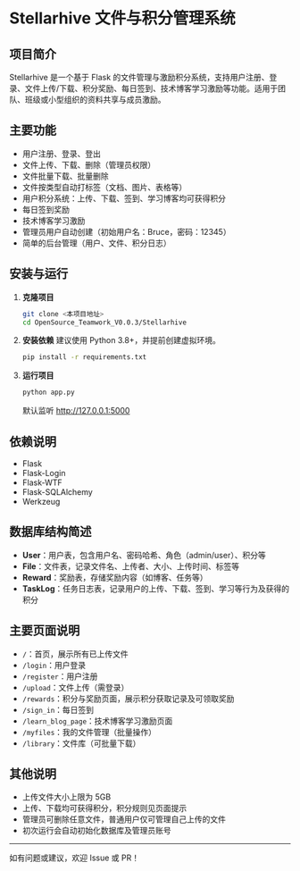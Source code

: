 # Stellarhive 文件与积分管理系统

## 项目简介
Stellarhive 是一个基于 Flask 的文件管理与激励积分系统，支持用户注册、登录、文件上传/下载、积分奖励、每日签到、技术博客学习激励等功能。适用于团队、班级或小型组织的资料共享与成员激励。

## 主要功能
- 用户注册、登录、登出
- 文件上传、下载、删除（管理员权限）
- 文件批量下载、批量删除
- 文件按类型自动打标签（文档、图片、表格等）
- 用户积分系统：上传、下载、签到、学习博客均可获得积分
- 每日签到奖励
- 技术博客学习激励
- 管理员用户自动创建（初始用户名：Bruce，密码：12345）
- 简单的后台管理（用户、文件、积分日志）

## 安装与运行
1. **克隆项目**
   ```bash
   git clone <本项目地址>
   cd OpenSource_Teamwork_V0.0.3/Stellarhive
   ```
2. **安装依赖**
   建议使用 Python 3.8+，并提前创建虚拟环境。
   ```bash
   pip install -r requirements.txt
   ```
3. **运行项目**
   ```bash
   python app.py
   ```
   默认监听 http://127.0.0.1:5000

## 依赖说明
- Flask
- Flask-Login
- Flask-WTF
- Flask-SQLAlchemy
- Werkzeug

## 数据库结构简述
- **User**：用户表，包含用户名、密码哈希、角色（admin/user）、积分等
- **File**：文件表，记录文件名、上传者、大小、上传时间、标签等
- **Reward**：奖励表，存储奖励内容（如博客、任务等）
- **TaskLog**：任务日志表，记录用户的上传、下载、签到、学习等行为及获得的积分

## 主要页面说明
- `/`：首页，展示所有已上传文件
- `/login`：用户登录
- `/register`：用户注册
- `/upload`：文件上传（需登录）
- `/rewards`：积分与奖励页面，展示积分获取记录及可领取奖励
- `/sign_in`：每日签到
- `/learn_blog_page`：技术博客学习激励页面
- `/myfiles`：我的文件管理（批量操作）
- `/library`：文件库（可批量下载）

## 其他说明
- 上传文件大小上限为 5GB
- 上传、下载均可获得积分，积分规则见页面提示
- 管理员可删除任意文件，普通用户仅可管理自己上传的文件
- 初次运行会自动初始化数据库及管理员账号

---
如有问题或建议，欢迎 Issue 或 PR！ 